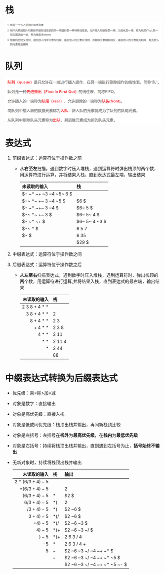 # 栈

![Alt text](image-570.png)

# 队列

![Alt text](image-89.png)


# 表达式
1. 前缀表达式：运算符位于操作数之前
    * 从**右至左**扫描，遇到数字时压入堆栈，遇到运算符时弹出栈顶的两个数，用运算符进行运算，并将结果入栈，直到表达式最左端，输出结果

        |未读取的输入|栈|
        |:-|:-|
        |$- ~* ~+ ~3 ~4 ~5~ 6 $||
        |$-~ *~ +~ 3 ~4 ~5 $|$6 $|
        |$- ~* ~+~ 3 ~4 $|$6~ 5 $|
        |$-~ *~ +~ 3 $|$6~ 5~ 4 $|
        |$- ~* ~+ $|$6~ 5~ 4 ~3 $|
        |$-~ * $|$6 ~5 ~7$|
        |$- $|$6~ 35$|
        ||$29 $|

2. 中缀表达式：运算符位于操作数之间

3. 后缀表达式：运算符位于操作数之后
    * 从**左至右**扫描表达式，遇到数字时压入堆栈，遇到运算符时，弹出栈顶的两个数，用运算符进行运算,并将结果入栈，直到表达式的最右端，输出结果

        |未读取的输入|栈|
        |-:|:-|
        |2 3 8 + 4 * * ||
        |3 8 + 4 * * |2 |
        |8 + 4 * * |2 3 |
        |+ 4 * * |2 3 8 |
        |4 * * |2 11 |
        |* * |2 11 4 |
        |* |2 44 |
        ||88 |

# 中缀表达式转换为后缀表达式
* 优先级：乘$=$除$>$加$=$减

* 对象是数字：直接输出

* 对象是高优先级：直接入栈

* 对象是低或同优先级：栈顶出栈并输出，再同新栈顶比较

* 对象是左括号：左括号在**栈外**为**最高优先级**，在**栈内**为**最低优先级**

* 对象是右括号：持续将栈顶出栈并输出，直到遇到左括号为止，**括号始终不输出**

* 无新对象时，持续将栈顶出栈并输出

    |未读取的输入|栈|输出|
    |-:|:-|:-|
    |$2*(6/3+4)-5$|||
    |$*(6/3+4)-5$||$2 ~$|
    |$(6/3+4)-5$|$*$|$2 $|
    |$6/3+4)-5$|$*($|$2$|
    |$/3+4)-5$|$*($|$2 ~6 $|
    |$3+4)-5$|$*(/$|$2 ~6 $|
    |$+4)-5$|$*(/$|$2 ~6 ~3 $|
    |$4)-5$|$*(+$|$2 ~6 ~3 ~/ $|
    |$)-5$|$*(+$|$2 ~6 ~3 ~/ ~4$| 
    |$-5$|$*$|$2 ~6 ~3 ~/ ~4 ~+ ~$|
    |$5$|$-$|$2 ~6 ~3 ~/ ~4 ~+ ~* $|
    ||$-$|$2 ~6 ~3 ~/ ~4 ~+ ~* ~5 $|
    |||$2 ~6 ~3 ~/ ~4  ~+ ~* ~5 ~- $|
